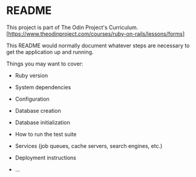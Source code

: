 # README

This project is part of The Odin Project's Curriculum. 
[https://www.theodinproject.com/courses/ruby-on-rails/lessons/forms]

This README would normally document whatever steps are necessary to get the
application up and running.

Things you may want to cover:

* Ruby version

* System dependencies

* Configuration

* Database creation

* Database initialization

* How to run the test suite

* Services (job queues, cache servers, search engines, etc.)

* Deployment instructions

* ...
